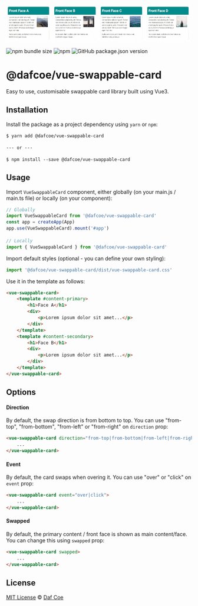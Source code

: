 ![@dafcoe/vue-swappable-card sample](https://github.com/dafcoe/vue-swappable-card/blob/main/src/assets/images/sample.gif?raw=true)

![npm bundle size](https://img.shields.io/bundlephobia/minzip/@dafcoe/vue-swappable-card)
![npm](https://img.shields.io/npm/dt/@dafcoe/vue-swappable-card?style=flat-square)
![GitHub package.json version](https://img.shields.io/github/package-json/v/dafcoe/vue-swappable-card?style=flat-square)

# @dafcoe/vue-swappable-card
Easy to use, customisable swappable card library built using Vue3.

## Installation
Install the package as a project dependency using `yarn` or `npm`:
```
$ yarn add @dafcoe/vue-swappable-card

--- or ---

$ npm install --save @dafcoe/vue-swappable-card
```

## Usage
Import `VueSwappableCard` component, either globally (on your main.js / main.ts file) or locally (on your component):
```js
// Globally
import VueSwappableCard from '@dafcoe/vue-swappable-card'
const app = createApp(App)
app.use(VueSwappableCard).mount('#app')

// Locally
import { VueSwappableCard } from '@dafcoe/vue-swappable-card'
```

Import default styles (optional - you can define your own styling):
```js
import '@dafcoe/vue-swappable-card/dist/vue-swappable-card.css'
```

Use it in the template as follows:
```html
<vue-swappable-card>
    <template #content-primary>
        <h1>Face A</h1>
        <div>
            <p>Lorem ipsum dolor sit amet...</p>
        </div>
    </template>
    <template #content-secondary>
        <h1>Face B</h1>
        <div>
            <p>Lorem ipsum dolor sit amet...</p>
        </div>
    </template>
</vue-swappable-card>
```

## Options
#### Direction
By default, the swap direction is from bottom to top. You can use "from-top", "from-bottom", "from-left" or "from-right" on `direction` prop:
```html
<vue-swappable-card direction="from-top|from-bottom|from-left|from-right">
    ...
</vue-wappable-card>
```

#### Event
By default, the card swaps when overing it. You can use "over" or "click" on `event` prop:
```html
<vue-swappable-card event="over|click">
    ...
</vue-wappable-card>
```

#### Swapped
By default, the primary content / front face is shown as main content/face. You can change this using `swapped` prop:
```html
<vue-swappable-card swapped>
    ...
</vue-wappable-card>
```

## License
[MIT License](https://opensource.org/licenses/MIT) © [Daf Coe](mailto:dafcoe@gmail.com)
